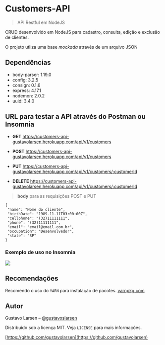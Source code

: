 # Customers-API
> API Restful em NodeJS

CRUD desenvolvido em NodeJS para cadastro, consulta, edição e exclusão de clientes.

O projeto utliza uma base _mockada_ através de um arquivo JSON

## Dependências
* body-parser: 1.19.0
* config: 3.2.5
* consign: 0.1.6
* express: 4.17.1
* nodemon: 2.0.2
* uuid: 3.4.0

## URL para testar a API através do Postman ou Insomnia 

* **GET** https://customers-api-gustavolarsen.herokuapp.com/api/v1/customers

* **POST** https://customers-api-gustavolarsen.herokuapp.com/api/v1/customers

* **PUT** https://customers-api-gustavolarsen.herokuapp.com/api/v1/customers/:customerId

* **DELETE** https://customers-api-gustavolarsen.herokuapp.com/api/v1/customers/:customerId

> **body** para as requisições POST e PUT

```
{
 "name": "Nome do cliente",
 "birthDate": "1989-11-11T03:00:00Z",
 "cellphone": "(32)11111111",
 "phone": "(32)11111111",
 "email": "email@email.com.br",
 "occupation": "Desenvolvedor",
 "state": "SP"
}
```
### Exemplo de uso no Insomnia
<img src="https://i.imgur.com/cGY5eaO.png">

## Recomendações
Recomendo o uso do `YARN` para instalação de pacotes. [yarnpkg.com](https://yarnpkg.com)

## Autor
Gustavo Larsen – [@gustavoslarsen](https://twitter.com/gustavoslarsen)

Distribuído sob a licença MIT. Veja `LICENSE` para mais informações.

[https://github.com/gustavolarsen](https://github.com/gustavolarsen)
